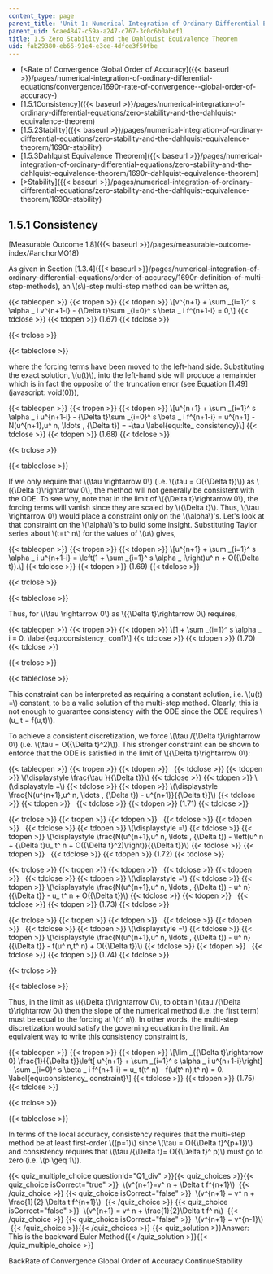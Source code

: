 ```yaml
---
content_type: page
parent_title: 'Unit 1: Numerical Integration of Ordinary Differential Equations'
parent_uid: 5cae4847-c59a-a247-c767-3c0c6b0abef1
title: 1.5 Zero Stability and the Dahlquist Equivalence Theorem
uid: fab29380-eb66-91e4-e3ce-4dfce3f50fbe
---
```


*   [\<Rate of Convergence Global Order of Accuracy]({{< baseurl >}}/pages/numerical-integration-of-ordinary-differential-equations/convergence/1690r-rate-of-convergence--global-order-of-accuracy-)
*   [1.5.1Consistency]({{< baseurl >}}/pages/numerical-integration-of-ordinary-differential-equations/zero-stability-and-the-dahlquist-equivalence-theorem)
*   [1.5.2Stability]({{< baseurl >}}/pages/numerical-integration-of-ordinary-differential-equations/zero-stability-and-the-dahlquist-equivalence-theorem/1690r-stability)
*   [1.5.3Dahlquist Equivalence Theorem]({{< baseurl >}}/pages/numerical-integration-of-ordinary-differential-equations/zero-stability-and-the-dahlquist-equivalence-theorem/1690r-dahlquist-equivalence-theorem)
*   [\>Stability]({{< baseurl >}}/pages/numerical-integration-of-ordinary-differential-equations/zero-stability-and-the-dahlquist-equivalence-theorem/1690r-stability)

1.5.1 Consistency
-----------------

[Measurable Outcome 1.8]({{< baseurl >}}/pages/measurable-outcome-index/#anchorMO18)

As given in Section [1.3.4]({{< baseurl >}}/pages/numerical-integration-of-ordinary-differential-equations/order-of-accuracy/1690r-definition-of-multi-step-methods), an \\(s\\)-step multi-step method can be written as,

{{< tableopen >}}
{{< tropen >}}
{{< tdopen >}}
\\\[v^{n+1} + \\sum \_{i=1}^ s \\alpha \_ i v^{n+1-i} - {\\Delta t}\\sum \_{i=0}^ s \\beta \_ i f^{n+1-i} = 0,\\\]
{{< tdclose >}}
{{< tdopen >}}
(1.67)
{{< tdclose >}}

{{< trclose >}}

{{< tableclose >}}

where the forcing terms have been moved to the left-hand side. Substituting the exact solution, \\(u(t)\\), into the left-hand side will produce a remainder which is in fact the opposite of the truncation error (see Equation [1.49](javascript: void(0))),

{{< tableopen >}}
{{< tropen >}}
{{< tdopen >}}
\\\[u^{n+1} + \\sum \_{i=1}^ s \\alpha \_ i u^{n+1-i} - {\\Delta t}\\sum \_{i=0}^ s \\beta \_ i f^{n+1-i} = u^{n+1} - N(u^{n+1},u^ n, \\ldots , {\\Delta t}) = -\\tau \\label{equ:lte\_ consistency}\\\]
{{< tdclose >}}
{{< tdopen >}}
(1.68)
{{< tdclose >}}

{{< trclose >}}

{{< tableclose >}}

If we only require that \\(\\tau \\rightarrow 0\\) (i.e. \\(\\tau = O({\\Delta t})\\)) as \\({\\Delta t}\\rightarrow 0\\), the method will not generally be consistent with the ODE. To see why, note that in the limit of \\({\\Delta t}\\rightarrow 0\\), the forcing terms will vanish since they are scaled by \\({\\Delta t}\\). Thus, \\(\\tau \\rightarrow 0\\) would place a constraint only on the \\(\\alpha\\)'s. Let's look at that constraint on the \\(\\alpha\\)'s to build some insight. Substituting Taylor series about \\(t=t^ n\\) for the values of \\(u\\) gives,

{{< tableopen >}}
{{< tropen >}}
{{< tdopen >}}
\\\[u^{n+1} + \\sum \_{i=1}^ s \\alpha \_ i u^{n+1-i} = \\left(1 + \\sum \_{i=1}^ s \\alpha \_ i\\right)u^ n + O({\\Delta t}).\\\]
{{< tdclose >}}
{{< tdopen >}}
(1.69)
{{< tdclose >}}

{{< trclose >}}

{{< tableclose >}}

Thus, for \\(\\tau \\rightarrow 0\\) as \\({\\Delta t}\\rightarrow 0\\) requires,

{{< tableopen >}}
{{< tropen >}}
{{< tdopen >}}
\\\[1 + \\sum \_{i=1}^ s \\alpha \_ i = 0. \\label{equ:consistency\_ con1}\\\]
{{< tdclose >}}
{{< tdopen >}}
(1.70)
{{< tdclose >}}

{{< trclose >}}

{{< tableclose >}}

This constraint can be interpreted as requiring a constant solution, i.e. \\(u(t) =\\) constant, to be a valid solution of the multi-step method. Clearly, this is not enough to guarantee consistency with the ODE since the ODE requires \\(u\_ t = f(u,t)\\).

To achieve a consistent discretization, we force \\(\\tau /{\\Delta t}\\rightarrow 0\\) (i.e. \\(\\tau = O({\\Delta t}^2)\\)). This stronger constraint can be shown to enforce that the ODE is satisfied in the limit of \\({\\Delta t}\\rightarrow 0\\):

{{< tableopen >}}
{{< tropen >}}
{{< tdopen >}}
 
{{< tdclose >}}
{{< tdopen >}}
\\(\\displaystyle \\frac{\\tau }{{\\Delta t}}\\)
{{< tdclose >}}
{{< tdopen >}}
\\(\\displaystyle =\\)
{{< tdclose >}}
{{< tdopen >}}
\\(\\displaystyle \\frac{N(u^{n+1},u^ n, \\ldots , {\\Delta t}) - u^{n+1}}{{\\Delta t}}\\)
{{< tdclose >}}
{{< tdopen >}}
 
{{< tdclose >}}
{{< tdopen >}}
(1.71)
{{< tdclose >}}

{{< trclose >}}
{{< tropen >}}
{{< tdopen >}}
 
{{< tdclose >}}
{{< tdopen >}}
 
{{< tdclose >}}
{{< tdopen >}}
\\(\\displaystyle =\\)
{{< tdclose >}}
{{< tdopen >}}
\\(\\displaystyle \\frac{N(u^{n+1},u^ n, \\ldots , {\\Delta t}) - \\left(u^ n + {\\Delta t}u\_ t^ n + O({\\Delta t}^2)\\right)}{{\\Delta t}}\\)
{{< tdclose >}}
{{< tdopen >}}
 
{{< tdclose >}}
{{< tdopen >}}
(1.72)
{{< tdclose >}}

{{< trclose >}}
{{< tropen >}}
{{< tdopen >}}
 
{{< tdclose >}}
{{< tdopen >}}
 
{{< tdclose >}}
{{< tdopen >}}
\\(\\displaystyle =\\)
{{< tdclose >}}
{{< tdopen >}}
\\(\\displaystyle \\frac{N(u^{n+1},u^ n, \\ldots , {\\Delta t}) - u^ n}{{\\Delta t}} - u\_ t^ n + O({\\Delta t})\\)
{{< tdclose >}}
{{< tdopen >}}
 
{{< tdclose >}}
{{< tdopen >}}
(1.73)
{{< tdclose >}}

{{< trclose >}}
{{< tropen >}}
{{< tdopen >}}
 
{{< tdclose >}}
{{< tdopen >}}
 
{{< tdclose >}}
{{< tdopen >}}
\\(\\displaystyle =\\)
{{< tdclose >}}
{{< tdopen >}}
\\(\\displaystyle \\frac{N(u^{n+1},u^ n, \\ldots , {\\Delta t}) - u^ n}{{\\Delta t}} - f(u^ n,t^ n) + O({\\Delta t})\\)
{{< tdclose >}}
{{< tdopen >}}
 
{{< tdclose >}}
{{< tdopen >}}
(1.74)
{{< tdclose >}}

{{< trclose >}}

{{< tableclose >}}

Thus, in the limit as \\({\\Delta t}\\rightarrow 0\\), to obtain \\(\\tau /{\\Delta t}\\rightarrow 0\\) then the slope of the numerical method (i.e. the first term) must be equal to the forcing at \\(t^ n\\). In other words, the multi-step discretization would satisfy the governing equation in the limit. An equivalent way to write this consistency constraint is,

{{< tableopen >}}
{{< tropen >}}
{{< tdopen >}}
\\\[\\lim \_{{\\Delta t}\\rightarrow 0} \\frac{1}{{\\Delta t}}\\left\[ u^{n+1} + \\sum \_{i=1}^ s \\alpha \_ i u^{n+1-i}\\right\] - \\sum \_{i=0}^ s \\beta \_ i f^{n+1-i} = u\_ t(t^ n) - f(u(t^ n),t^ n) = 0. \\label{equ:consistency\_ constraint}\\\]
{{< tdclose >}}
{{< tdopen >}}
(1.75)
{{< tdclose >}}

{{< trclose >}}

{{< tableclose >}}

In terms of the local accuracy, consistency requires that the multi-step method be at least first-order \\((p=1)\\) since \\(\\tau = O({\\Delta t}^{p+1})\\) and consistency requires that \\(\\tau /{\\Delta t}= O({\\Delta t}^ p)\\) must go to zero (i.e. \\(p \\geq 1\\)).

{{< quiz_multiple_choice questionId="Q1_div" >}}{{< quiz_choices >}}{{< quiz_choice isCorrect="true" >}}&nbsp; \\(v^{n+1}=v^ n + \\Delta t f^{n+1}\\) &nbsp;{{< /quiz_choice >}}
{{< quiz_choice isCorrect="false" >}}&nbsp; \\(v^{n+1} = v^ n + \\frac{1}{2} \\Delta t f^{n+1}\\) &nbsp;{{< /quiz_choice >}}
{{< quiz_choice isCorrect="false" >}}&nbsp; \\(v^{n+1} = v^ n + \\frac{1}{2}\\Delta t f^ n\\) &nbsp;{{< /quiz_choice >}}
{{< quiz_choice isCorrect="false" >}}&nbsp; \\(v^{n+1} = v^{n-1}\\) &nbsp;{{< /quiz_choice >}}{{< /quiz_choices >}}
{{< quiz_solution >}}Answer: This is the backward Euler Method{{< /quiz_solution >}}{{< /quiz_multiple_choice >}}

BackRate of Convergence Global Order of Accuracy ContinueStability